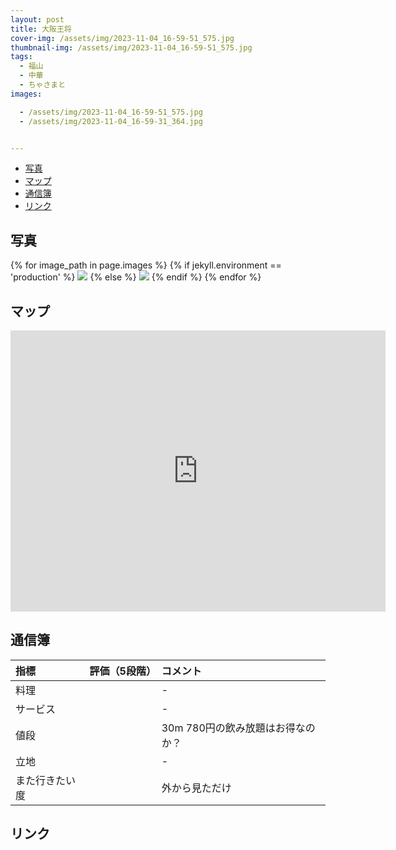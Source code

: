 ```yaml
---
layout: post
title: 大阪王将
cover-img: /assets/img/2023-11-04_16-59-51_575.jpg
thumbnail-img: /assets/img/2023-11-04_16-59-51_575.jpg
tags:
  - 福山
  - 中華
  - ちゃさまと
images:  

  - /assets/img/2023-11-04_16-59-51_575.jpg
  - /assets/img/2023-11-04_16-59-31_364.jpg


---
```




<!-- TOC -->

- [写真](#写真)
- [マップ](#マップ)
- [通信簿](#通信簿)
- [リンク](#リンク)

<!-- /TOC -->

## 写真

{% for image_path in page.images %}
{% if jekyll.environment == 'production' %}
<img src="https://raw.githubusercontent.com/taira1117/fukuyama_izakaya/master/{{ image_path }}">
{% else %}
<img src="{{ image_path }}">
{% endif %}
{% endfor %}

## マップ

<iframe src="https://www.google.com/maps/embed?pb=!1m18!1m12!1m3!1d1191.237880758576!2d133.36017273427552!3d34.48838291813376!2m3!1f0!2f0!3f0!3m2!1i1024!2i768!4f13.1!3m3!1m2!1s0x3551112409701185%3A0xd8cfbb73002ae7e8!2z5aSn6Ziq546L5bCGIOemj-WxsemnheW6lw!5e0!3m2!1sja!2sjp!4v1700714140078!5m2!1sja!2sjp" width="600" height="450" style="border:0;" allowfullscreen="" loading="lazy" referrerpolicy="no-referrer-when-downgrade"></iframe>

## 通信簿

| 指標 | 評価（5段階） | コメント |
| :------ |:--- | :--- |
| 料理 |  | - |
| サービス |  | - |
| 値段 |  | 30m 780円の飲み放題はお得なのか？ |
| 立地 |  | - |
| また行きたい度 |  | 外から見ただけ |

## リンク
